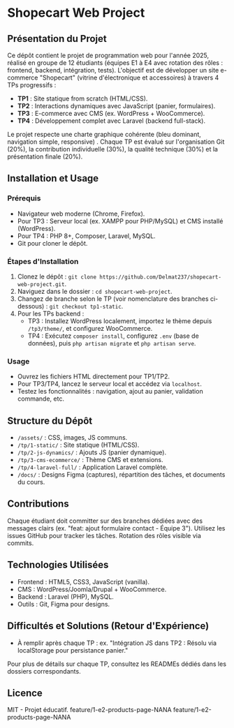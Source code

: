 # Shopecart Web Project

## Présentation du Projet
Ce dépôt contient le projet de programmation web pour l'année 2025, réalisé en groupe de 12 étudiants (équipes E1 à E4 avec rotation des rôles :
frontend, backend, intégration, tests). L'objectif est de développer un site e-commerce "Shopecart" (vitrine d'électronique et accessoires) à travers 4 TPs progressifs :

- **TP1** : Site statique from scratch (HTML/CSS).
- **TP2** : Interactions dynamiques avec JavaScript (panier, formulaires).
- **TP3** : E-commerce avec CMS (ex. WordPress + WooCommerce).
- **TP4** : Développement complet avec Laravel (backend full-stack).

Le projet respecte une charte graphique cohérente (bleu dominant, navigation simple, responsive) .
Chaque TP est évalué sur l'organisation Git (20%), la contribution individuelle (30%), la qualité technique (30%) et la présentation finale (20%).

## Installation et Usage
### Prérequis
- Navigateur web moderne (Chrome, Firefox).
- Pour TP3 : Serveur local (ex. XAMPP pour PHP/MySQL) et CMS installé (WordPress).
- Pour TP4 : PHP 8+, Composer, Laravel, MySQL.
- Git pour cloner le dépôt.

### Étapes d'Installation
1. Clonez le dépôt : `git clone https://github.com/Delmat237/shopecart-web-project.git`.
2. Naviguez dans le dossier : `cd shopecart-web-project`.
3. Changez de branche selon le TP (voir nomenclature des branches ci-dessous) : `git checkout tp1-static`.
4. Pour les TPs backend :
   - TP3 : Installez WordPress localement, importez le thème depuis `/tp3/theme/`, et configurez WooCommerce.
   - TP4 : Exécutez `composer install`, configurez `.env` (base de données), puis `php artisan migrate` et `php artisan serve`.

### Usage
- Ouvrez les fichiers HTML directement pour TP1/TP2.
- Pour TP3/TP4, lancez le serveur local et accédez via `localhost`.
- Testez les fonctionnalités : navigation, ajout au panier, validation commande, etc.

## Structure du Dépôt
- `/assets/` : CSS, images, JS communs.
- `/tp/1-static/` : Site statique (HTML/CSS).
- `/tp/2-js-dynamics/` : Ajouts JS (panier dynamique).
- `/tp/3-cms-ecommerce/` : Thème CMS et extensions.
- `/tp/4-laravel-full/` : Application Laravel complète.
- `/docs/` : Designs Figma (captures), répartition des tâches, et documents du cours.

## Contributions
Chaque étudiant doit committer sur des branches dédiées avec des messages clairs (ex. "feat: ajout formulaire contact - Équipe 3"). 
Utilisez les issues GitHub pour tracker les tâches. Rotation des rôles visible via commits.

## Technologies Utilisées
- Frontend : HTML5, CSS3, JavaScript (vanilla).
- CMS : WordPress/Joomla/Drupal + WooCommerce.
- Backend : Laravel (PHP), MySQL.
- Outils : Git, Figma pour designs.

## Difficultés et Solutions (Retour d'Expérience)
- À remplir après chaque TP : ex. "Intégration JS dans TP2 : Résolu via localStorage pour persistance panier."

Pour plus de détails sur chaque TP, consultez les READMEs dédiés dans les dossiers correspondants.

## Licence
MIT - Projet éducatif.
feature/1-e2-products-page-NANA
feature/1-e2-products-page-NANA
